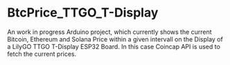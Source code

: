 # BtcPrice_TTGO_T-Display
An work in progress Arduino project, which currently shows the current Bitcoin, Ethereum and Solana Price within a given intervall on the Display of a LilyGO TTGO T-Display ESP32 Board. 
In this case Coincap API is used to fetch the current prices.
